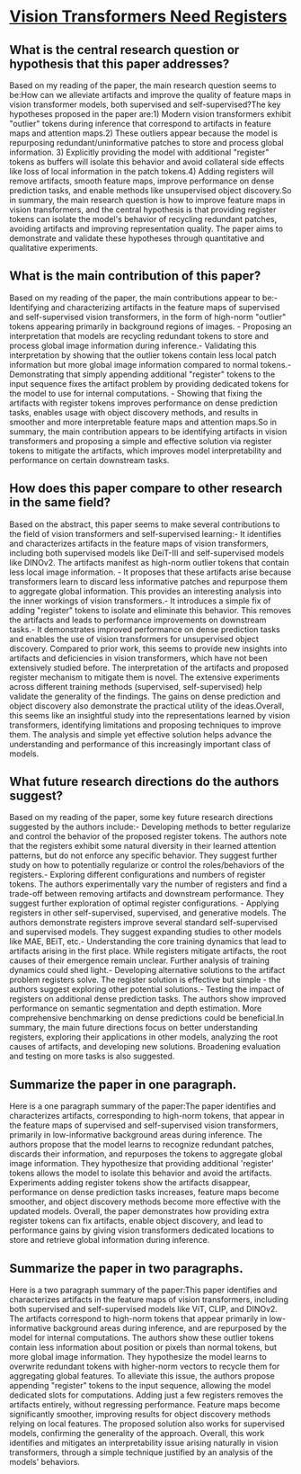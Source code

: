 # [Vision Transformers Need Registers](https://arxiv.org/abs/2309.16588)

## What is the central research question or hypothesis that this paper addresses?

Based on my reading of the paper, the main research question seems to be:How can we alleviate artifacts and improve the quality of feature maps in vision transformer models, both supervised and self-supervised?The key hypotheses proposed in the paper are:1) Modern vision transformers exhibit "outlier" tokens during inference that correspond to artifacts in feature maps and attention maps.2) These outliers appear because the model is repurposing redundant/uninformative patches to store and process global information. 3) Explicitly providing the model with additional "register" tokens as buffers will isolate this behavior and avoid collateral side effects like loss of local information in the patch tokens.4) Adding registers will remove artifacts, smooth feature maps, improve performance on dense prediction tasks, and enable methods like unsupervised object discovery.So in summary, the main research question is how to improve feature maps in vision transformers, and the central hypothesis is that providing register tokens can isolate the model's behavior of recycling redundant patches, avoiding artifacts and improving representation quality. The paper aims to demonstrate and validate these hypotheses through quantitative and qualitative experiments.


## What is the main contribution of this paper?

Based on my reading of the paper, the main contributions appear to be:- Identifying and characterizing artifacts in the feature maps of supervised and self-supervised vision transformers, in the form of high-norm "outlier" tokens appearing primarily in background regions of images. - Proposing an interpretation that models are recycling redundant tokens to store and process global image information during inference.- Validating this interpretation by showing that the outlier tokens contain less local patch information but more global image information compared to normal tokens.- Demonstrating that simply appending additional "register" tokens to the input sequence fixes the artifact problem by providing dedicated tokens for the model to use for internal computations. - Showing that fixing the artifacts with register tokens improves performance on dense prediction tasks, enables usage with object discovery methods, and results in smoother and more interpretable feature maps and attention maps.So in summary, the main contribution appears to be identifying artifacts in vision transformers and proposing a simple and effective solution via register tokens to mitigate the artifacts, which improves model interpretability and performance on certain downstream tasks.


## How does this paper compare to other research in the same field?

Based on the abstract, this paper seems to make several contributions to the field of vision transformers and self-supervised learning:- It identifies and characterizes artifacts in the feature maps of vision transformers, including both supervised models like DeiT-III and self-supervised models like DINOv2. The artifacts manifest as high-norm outlier tokens that contain less local image information. - It proposes that these artifacts arise because transformers learn to discard less informative patches and repurpose them to aggregate global information. This provides an interesting analysis into the inner workings of vision transformers.- It introduces a simple fix of adding "register" tokens to isolate and eliminate this behavior. This removes the artifacts and leads to performance improvements on downstream tasks.- It demonstrates improved performance on dense prediction tasks and enables the use of vision transformers for unsupervised object discovery. Compared to prior work, this seems to provide new insights into artifacts and deficiencies in vision transformers, which have not been extensively studied before. The interpretation of the artifacts and proposed register mechanism to mitigate them is novel. The extensive experiments across different training methods (supervised, self-supervised) help validate the generality of the findings. The gains on dense prediction and object discovery also demonstrate the practical utility of the ideas.Overall, this seems like an insightful study into the representations learned by vision transformers, identifying limitations and proposing techniques to improve them. The analysis and simple yet effective solution helps advance the understanding and performance of this increasingly important class of models.


## What future research directions do the authors suggest?

Based on my reading of the paper, some key future research directions suggested by the authors include:- Developing methods to better regularize and control the behavior of the proposed register tokens. The authors note that the registers exhibit some natural diversity in their learned attention patterns, but do not enforce any specific behavior. They suggest further study on how to potentially regularize or control the roles/behaviors of the registers.- Exploring different configurations and numbers of register tokens. The authors experimentally vary the number of registers and find a trade-off between removing artifacts and downstream performance. They suggest further exploration of optimal register configurations. - Applying registers in other self-supervised, supervised, and generative models. The authors demonstrate registers improve several standard self-supervised and supervised models. They suggest expanding studies to other models like MAE, BEiT, etc.- Understanding the core training dynamics that lead to artifacts arising in the first place. While registers mitigate artifacts, the root causes of their emergence remain unclear. Further analysis of training dynamics could shed light.- Developing alternative solutions to the artifact problem registers solve. The register solution is effective but simple - the authors suggest exploring other potential solutions.- Testing the impact of registers on additional dense prediction tasks. The authors show improved performance on semantic segmentation and depth estimation. More comprehensive benchmarking on dense predictions could be beneficial.In summary, the main future directions focus on better understanding registers, exploring their applications in other models, analyzing the root causes of artifacts, and developing new solutions. Broadening evaluation and testing on more tasks is also suggested.


## Summarize the paper in one paragraph.

Here is a one paragraph summary of the paper:The paper identifies and characterizes artifacts, corresponding to high-norm tokens, that appear in the feature maps of supervised and self-supervised vision transformers, primarily in low-informative background areas during inference. The authors propose that the model learns to recognize redundant patches, discards their information, and repurposes the tokens to aggregate global image information. They hypothesize that providing additional 'register' tokens allows the model to isolate this behavior and avoid the artifacts. Experiments adding register tokens show the artifacts disappear, performance on dense prediction tasks increases, feature maps become smoother, and object discovery methods become more effective with the updated models. Overall, the paper demonstrates how providing extra register tokens can fix artifacts, enable object discovery, and lead to performance gains by giving vision transformers dedicated locations to store and retrieve global information during inference.


## Summarize the paper in two paragraphs.

Here is a two paragraph summary of the paper:This paper identifies and characterizes artifacts in the feature maps of vision transformers, including both supervised and self-supervised models like ViT, CLIP, and DINOv2. The artifacts correspond to high-norm tokens that appear primarily in low-informative background areas during inference, and are repurposed by the model for internal computations. The authors show these outlier tokens contain less information about position or pixels than normal tokens, but more global image information. They hypothesize the model learns to overwrite redundant tokens with higher-norm vectors to recycle them for aggregating global features. To alleviate this issue, the authors propose appending "register" tokens to the input sequence, allowing the model dedicated slots for computations. Adding just a few registers removes the artifacts entirely, without regressing performance. Feature maps become significantly smoother, improving results for object discovery methods relying on local features. The proposed solution also works for supervised models, confirming the generality of the approach. Overall, this work identifies and mitigates an interpretability issue arising naturally in vision transformers, through a simple technique justified by an analysis of the models' behaviors.
